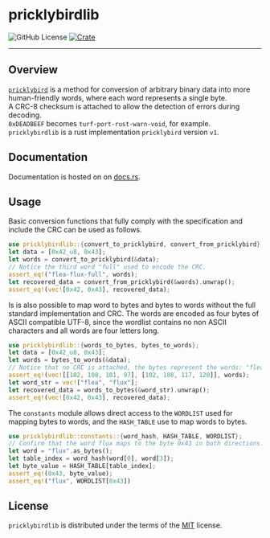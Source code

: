 # pricklybirdlib
![GitHub License](https://img.shields.io/github/license/ndornseif/rspricklybird)
[![Crate]][crates.io]

-----

## Overview

[`pricklybird`](https://github.com/ndornseif/pricklybird) is a method for conversion of 
arbitrary binary data into more human-friendly words, where each word represents a single byte.  
A CRC-8 checksum is attached to allow the detection of errors during decoding.  
`0xDEADBEEF` becomes `turf-port-rust-warn-void`, for example.  
`pricklybirdlib` is a rust implementation `pricklybird` version `v1`.

## Documentation

Documentation is hosted on on [docs.rs](https://docs.rs/pricklybirdlib/latest/pricklybirdlib/).

## Usage

Basic conversion functions that fully comply with the specification and 
include the CRC can be used as follows.

```rust
use pricklybirdlib::{convert_to_pricklybird, convert_from_pricklybird};
let data = [0x42_u8, 0x43];
let words = convert_to_pricklybird(&data);
// Notice the third word "full" used to encode the CRC.
assert_eq!("flea-flux-full", words);
let recovered_data = convert_from_pricklybird(&words).unwrap();
assert_eq!(vec![0x42, 0x43], recovered_data);
```

Is is also possible to map word to bytes and bytes to words without the 
full standard implementation and CRC.
The words are encoded as four bytes of ASCII compatible UTF-8, 
since the wordlist contains no non ASCII characters and all words are four letters long.

```rust
use pricklybirdlib::{words_to_bytes, bytes_to_words};
let data = [0x42_u8, 0x43];
let words = bytes_to_words(&data);
// Notice that no CRC is attached, the bytes represent the words: "flea", "flux"
assert_eq!(vec![[102, 108, 101, 97], [102, 108, 117, 120]], words);
let word_str = vec!["flea", "flux"];
let recovered_data = words_to_bytes(&word_str).unwrap();
assert_eq!(vec![0x42, 0x43], recovered_data); 
```

The `constants` module allows direct access to the `WORDLIST` used for 
mapping bytes to words, and the `HASH_TABLE` use to map words to bytes.

```rust
use pricklybirdlib::constants::{word_hash, HASH_TABLE, WORDLIST};
// Confirm that the word flux maps to the byte 0x43 in both directions.
let word = "flux".as_bytes();
let table_index = word_hash(word[0], word[3]);
let byte_value = HASH_TABLE[table_index];
assert_eq!(0x43, byte_value);
assert_eq!("flux", WORDLIST[0x43])
```

## License

`pricklybirdlib` is distributed under the terms of the [MIT](https://spdx.org/licenses/MIT.html) license.

[crates.io]: https://crates.io/crates/pricklybirdlib
[Crate]: https://img.shields.io/crates/v/pricklybirdlib